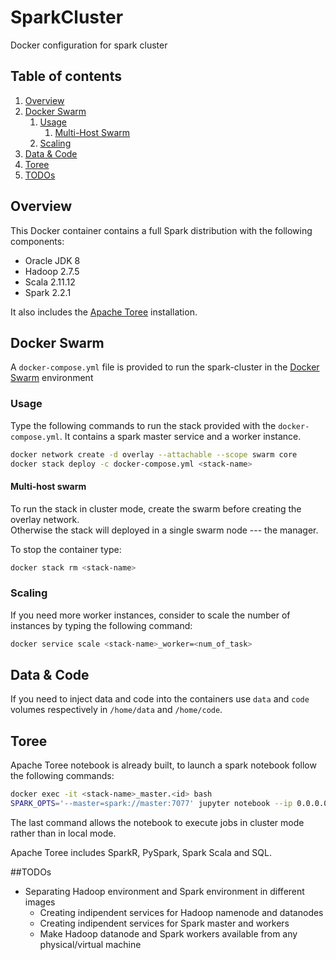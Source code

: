 # SparkCluster

Docker configuration for spark cluster

## Table of contents

1. [Overview](#overview)
2. [Docker Swarm](#docker-swarm)
   1. [Usage](#usage)
      1. [Multi-Host Swarm](#multi-host-swarm)
   2. [Scaling](#scaling)
3. [Data & Code](#data-&-code)
4. [Toree](#toree)
5. [TODOs](#todos)

## Overview
This Docker container contains a full Spark distribution with the following components:

* Oracle JDK 8
* Hadoop 2.7.5
* Scala 2.11.12
* Spark 2.2.1

It also includes the [Apache Toree](https://github.com/apache/incubator-toree) installation.
## Docker Swarm
A `docker-compose.yml` file is provided to run the spark-cluster in the [Docker Swarm](https://docs.docker.com/engine/swarm/) environment

### Usage
Type the following commands to run the stack provided with the `docker-compose.yml`. It contains a spark master service and a worker instance. 
```bash
docker network create -d overlay --attachable --scope swarm core  
docker stack deploy -c docker-compose.yml <stack-name>
```

#### Multi-host swarm
To run the stack in cluster mode, create the swarm before creating the overlay network.   
Otherwise the stack will deployed in a single swarm node --- the manager. 

To stop the container type:
```bash
docker stack rm <stack-name>
```

### Scaling
If you need more worker instances, consider to scale the number of instances by typing the following command:
```bash
docker service scale <stack-name>_worker=<num_of_task>
```

## Data & Code
If you need to inject data and code into the containers use `data` and `code` volumes respectively in `/home/data` and `/home/code`.

## Toree
Apache Toree notebook is already built, to launch a spark notebook follow the following commands:
```bash
docker exec -it <stack-name>_master.<id> bash
SPARK_OPTS='--master=spark://master:7077' jupyter notebook --ip 0.0.0.0 --allow-root
```

The last command allows the notebook to execute jobs in cluster mode rather than in local mode. 

Apache Toree includes SparkR, PySpark, Spark Scala and SQL. 


##TODOs
* Separating Hadoop environment and Spark environment in different images  
   - Creating indipendent services for Hadoop namenode and datanodes  
   - Creating indipendent services for Spark master and workers
   - Make Hadoop datanode and Spark workers available from any physical/virtual machine
